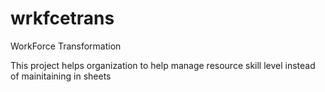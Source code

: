 # wrkfcetrans
WorkForce Transformation

This project helps organization to help manage resource skill level instead of mainitaining in sheets
